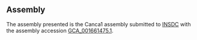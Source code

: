 

Assembly
--------

The assembly presented is the Canca1 assembly submitted to
[INSDC](http://www.insdc.org) with the assembly accession
[GCA\_001661475.1](http://www.ebi.ac.uk/ena/data/view/GCA_001661475.1).

